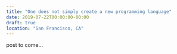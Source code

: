 ```yaml
---
title: "One does not simply create a new programming language"
date: 2019-07-22T00:00:00-00:00
draft: true
location: "San Francisco, CA"
---
```


post to come...
